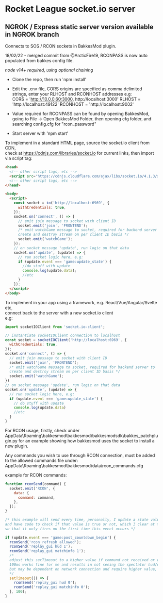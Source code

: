 # Rocket League socket.io server

## NGROK / Express static server version available in NGROK branch

Connects to SOS / RCON sockets in BakkesMod plugin.  

18/02/22 - merged commit from @ArcticFire19, RCONPASS is now auto populated from bakkes config file.

_node v14+ required, using optional chaining_

- Clone the repo, then run 'npm install'

- Edit the .env file, CORS origins are specified as comma delimited strings, enter your RLHOST and RCONHOST addresses
  e.g:  
  CORS = 'http://10.0.0.60:3000, http://localhost:3000'
  RLHOST = 'http://localhost:49122'
  RCONHOST = 'http://localhost:9002'

- Value required for RCONPASS can be found by opening BakkesMod, going to File -> Open BakkesMod Folder, then opening cfg folder, and searching config.cfg for "rcon_password"

- Start server with 'npm start'

To implement in a standard HTML page, source the socket.io client from CDN,  
check at https://cdnjs.com/libraries/socket.io for current links, then import via script tag:

```html
<head>
  <!-- other script tags, etc -->
  <script src="https://cdnjs.cloudflare.com/ajax/libs/socket.io/4.1.3/socket.io.min.js"></script>
  <!-- other script tags, etc -->
</head>

<body>
  <script>
    const socket = io('http://localhost:6969', {
      withCredentials: true,
    });
    socket.on('connect', () => {
      // emit join message to socket with client ID
      socket.emit('join', 'FRONTEND');
      /* emit watchGame message to socket, required for backend server to
      create and destroy stream on per client ID basis */
      socket.emit('watchGame');
    });
    // on socket message 'update', run logic on that data
    socket.on('update', (update) => {
      // run socket logic here, e.g:
      if (update.event === 'game:update_state') {
        //do stuff with update
        console.log(update.data);
        //etc
      }
    });
  </script>
</body>
```

To implement in your app using a framework, e.g. React/Vue/Angular/Svelte etc,  
connect back to the server with a new socket.io client  
e.g:

```js
import socketIOClient from 'socket.io-client';

// instantiate socketIOClient connection to localhost
const socket = socketIOClient('http://localhost:6969', {
  withCredentials: true,
});
socket.on('connect', () => {
  // emit join message to socket with client ID
  socket.emit('join', 'FRONTEND');
  /* emit watchGame message to socket, required for backend server to
  create and destroy stream on per client ID basis */
  socket.emit('watchGame');
})
// on socket message 'update', run logic on that data
socket.on('update', (update) => {
  // run socket logic here, e.g:
  if (update.event === 'game:update_state') {
    // do stuff with update
    console.log(update.data)
    //etc
  }
}
```

For RCON usage, firstly, check under AppData\Roaming\bakkesmod\bakkesmod\bakkesmodsdk\bakkes_patchplugin.py
for an example showing how bakkesmod uses the socket to install a new plugin.

Any commands you wish to use through RCON connection, must be added to the allowed commands file under:  
AppData\Roaming\bakkesmod\bakkesmod\data\rcon_commands.cfg

example for RCON commands:

```js
function rconSend(command) {
  socket.emit('RCON', {
    data: {
      command: command,
    },
  });
}

/* this example will send every time, personally, I update a state value on first fire
and have code to check if that value is true or not, which I clear at the end of the match
so that it only fires on the first time this event occurs */

if (update.event === 'game:post_countdown_begin') {
  rconSend('rcon_refresh_allowed');
  rconSend('replay_gui hud 1');
  rconSend('replay_gui matchinfo 1');
  /* 
  adjust this setTimeout to a higher value if command not received or glitchy. 
  100ms works fine for me and results in not seeing the spectator hud/clock/etc at all
  but may be dependent on network connection and require higher value, any lower = fail for me.
  */
  setTimeout(() => {
    rconSend('replay_gui hud 0');
    rconSend('replay_gui matchinfo 0');
  }, 100);
}
```
